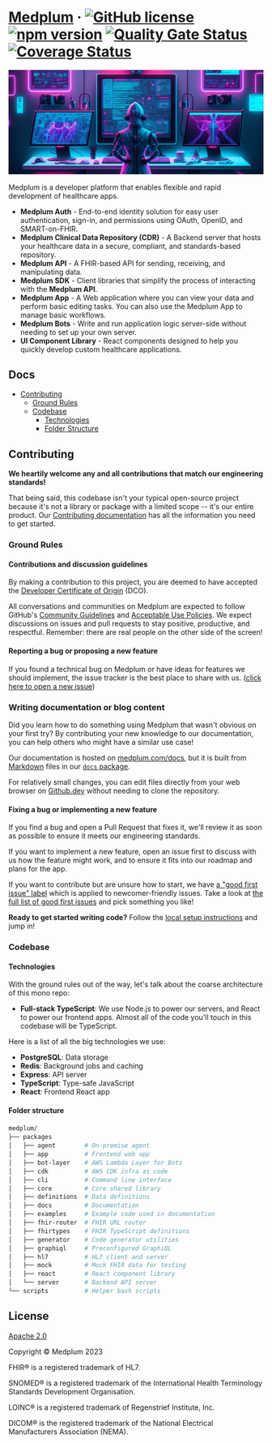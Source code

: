 # [Medplum](https://www.medplum.com) &middot; [![GitHub license](https://img.shields.io/badge/license-Apache-blue.svg)](https://github.com/medplum/medplum/blob/main/LICENSE.txt) [![npm version](https://img.shields.io/npm/v/@medplum/core.svg?color=blue)](https://www.npmjs.com/package/@medplum/core) [![Quality Gate Status](https://sonarcloud.io/api/project_badges/measure?project=medplum_medplum&metric=alert_status&token=207c95a43e7519809d6d336d8cc7837d3e057acf)](https://sonarcloud.io/dashboard?id=medplum_medplum) [![Coverage Status](https://coveralls.io/repos/github/medplum/medplum/badge.svg?branch=main)](https://coveralls.io/github/medplum/medplum?branch=main)

![Medplum](packages/docs/static/img/cover.webp)

Medplum is a developer platform that enables flexible and rapid development of healthcare apps.

- **Medplum Auth** - End-to-end identity solution for easy user authentication, sign-in, and permissions using OAuth, OpenID, and SMART-on-FHIR.
- **Medplum Clinical Data Repository (CDR)** - A Backend server that hosts your healthcare data in a secure, compliant, and standards-based repository.
- **Medplum API** - A FHIR-based API for sending, receiving, and manipulating data.
- **Medplum SDK** - Client libraries that simplify the process of interacting with the **Medplum API**.
- **Medplum App** - A Web application where you can view your data and perform basic editing tasks. You can also use the Medplum App to manage basic workflows.
- **Medplum Bots** - Write and run application logic server-side without needing to set up your own server.
- **UI Component Library** - React components designed to help you quickly develop custom healthcare applications.

## Docs

- [Contributing](#contributing)
  - [Ground Rules](#ground-rules)
  - [Codebase](#codebase)
    - [Technologies](#technologies)
    - [Folder Structure](#folder-structure)

## Contributing

**We heartily welcome any and all contributions that match our engineering standards!**

That being said, this codebase isn't your typical open-source project because it's not a library or package with a
limited scope -- it's our entire product. Our [Contributing documentation](https://medplum.com/docs/contributing) has
all the information you need to get started.

### Ground Rules

#### Contributions and discussion guidelines

By making a contribution to this project, you are deemed to have accepted the [Developer Certificate of Origin](https://developercertificate.org/) (DCO).

All conversations and communities on Medplum are expected to follow GitHub's [Community Guidelines](https://help.github.com/en/github/site-policy/github-community-guidelines)
and [Acceptable Use Policies](https://help.github.com/en/github/site-policy/github-acceptable-use-policies). We expect
discussions on issues and pull requests to stay positive, productive, and respectful. Remember: there are real people on
the other side of the screen!

#### Reporting a bug or proposing a new feature

If you found a technical bug on Medplum or have ideas for features we should implement, the issue tracker is the best
place to share with us. ([click here to open a new issue](https://github.com/medplum/medplum/issues/new))

### Writing documentation or blog content

Did you learn how to do something using Medplum that wasn't obvious on your first try? By contributing your new knowledge
to our documentation, you can help others who might have a similar use case!

Our documentation is hosted on [medplum.com/docs](/docs), but it is built from [Markdown](https://www.markdownguide.org/)
files in our [`docs` package](https://github.com/medplum/medplum/tree/main/packages/docs/docs).

For relatively small changes, you can edit files directly from your web browser on [Github.dev](https://github.dev/medplum/medplum/blob/main/packages/docs/docs/home.md)
without needing to clone the repository.

#### Fixing a bug or implementing a new feature

If you find a bug and open a Pull Request that fixes it, we'll review it as soon as possible to ensure it meets our engineering standards.

If you want to implement a new feature, open an issue first to discuss with us how the feature might work, and to ensure
it fits into our roadmap and plans for the app.

If you want to contribute but are unsure how to start, we have [a "good first issue" label](https://github.com/medplum/medplum/issues?q=is%3Aissue+is%3Aopen+label%3A%22good+first+issue%22) which is applied to newcomer-friendly issues. Take a look at [the full list of good first issues](https://github.com/medplum/medplum/issues?q=is%3Aissue+is%3Aopen+label%3A%22good+first+issue%22) and pick something you like!

**Ready to get started writing code?** Follow the [local setup instructions](https://www.medplum.com/docs/contributing/local-dev-setup) and jump in!

### Codebase

#### Technologies

With the ground rules out of the way, let's talk about the coarse architecture of this mono repo:

- **Full-stack TypeScript**: We use Node.js to power our servers, and React to power our frontend apps. Almost all of the code you'll touch in this codebase will be TypeScript.

Here is a list of all the big technologies we use:

- **PostgreSQL**: Data storage
- **Redis**: Background jobs and caching
- **Express**: API server
- **TypeScript**: Type-safe JavaScript
- **React**: Frontend React app

#### Folder structure

```sh
medplum/
├── packages
│   ├── agent        # On-premise agent
│   ├── app          # Frontend web app
│   ├── bot-layer    # AWS Lambda Layer for Bots
│   ├── cdk          # AWS CDK infra as code
│   ├── cli          # Command line interface
│   ├── core         # Core shared library
│   ├── definitions  # Data definitions
│   ├── docs         # Documentation
│   ├── examples     # Example code used in documentation
│   ├── fhir-router  # FHIR URL router
│   ├── fhirtypes    # FHIR TypeScript definitions
│   ├── generator    # Code generator utilities
│   ├── graphiql     # Preconfigured GraphiQL
│   ├── hl7          # HL7 client and server
│   ├── mock         # Mock FHIR data for testing
│   ├── react        # React component library
│   └── server       # Backend API server
└── scripts          # Helper bash scripts
```

## License

[Apache 2.0](LICENSE.txt)

Copyright &copy; Medplum 2023

FHIR&reg; is a registered trademark of HL7.

SNOMED&reg; is a registered trademark of the International Health Terminology Standards Development Organisation.

LOINC&reg; is a registered trademark of Regenstrief Institute, Inc.

DICOM&reg; is the registered trademark of the National Electrical Manufacturers Association (NEMA).
